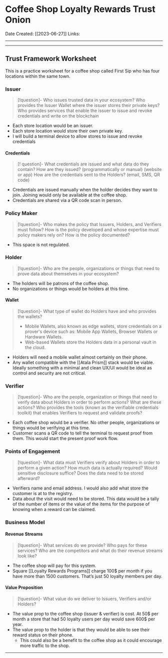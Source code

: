 # Coffee Shop Loyalty Rewards Trust Onion
Date Created: [[2023-06-27]]
Links:

---
---

## Trust Framework Worksheet
This is a practice worksheet for a coffee shop called First Sip who has four locations within the same town. 

### Issuer
> [!question]- Who issues trusted data in your ecosystem? 
> Who provides the Issuer Wallet where the issuer stores their private keys?
> Who provides services that enable the issuer to issue and revoke credentials and write on the blockchain

- Each store location would be an issuer.
- Each store location would store their own private key.
- I will build a terminal device to allow stores to issue and revoke credentials

#### Credentials
> [! question]- What credentials are issued and what data do they contain?
> How are they issued? (programmatically or manual) (website or app)
> How are the credentials sent to the Holders? (email, SMS, QR code)

- Credentials are issued manually when the holder decides they want to join. Joining would only be available at the coffee shop.
- Credentials are shared via a QR code scan in person.

### Policy Maker
> [!question]- Who makes the policy that Issuers, Holders, and Verifiers must follow?
> How is the policy developed and whose expertise must policy makers rely on?
> How is the policy documented?

- This space is not regulated.

### Holder
> [!question]- Who are the people, organizations or things that need to prove data about themselves in your ecosystem?

- The holders will be patrons of the coffee shop. 
- No organizations or things would be holders at this time.

#### Wallet
> [!question]- What type of wallet do Holders have and who provides the wallets?
> - Mobile Wallets, also known as edge wallets, store credentials on a prover's device such as: Mobile App Wallets, Browser Wallets or Hardware Wallets.
> - Web-based Wallets store the Holders data in a personal vault in the cloud.

- Holders will need a mobile wallet almost certainly on their phone.
- Any wallet compatible with the [[Atala Prism]] stack would be viable. Ideally something with a minimal and clean UX/UI would be ideal as control and security are not critical.

### Verifier
> [!question]- Who are the people, organization or things that need to verify data about Holders in order to perform actions?
> What are these actions?
> Who provides the tools (known as the verifiable credentials toolkit) that enables Verifiers to request and validate proofs?

- Each coffee shop would be a verifier. No other people, organizations or things would be verifying at this time. 
- Customer scans a QR code to tell the terminal to request proof from them. This would start the present proof work flow.

### Points of Engagement
> [!question]- What data must Verifiers verify about Holders in order to perform a given action?
> How much data is actually required?
> Would sensitive disclosure suffice?
> Does the data need to be stored afterward?

- Verifiers name and email address. I would also add what store the customer is at to the registry.
- Data about the visit would need to be stored. This data would be a tally of the number of items or the value of the items for the purpose of knowing when a reward can be claimed.

### Business Model

#### Revenue Streams
> [!question]- What services do we provide?
> Who pays for these services?
> Who are the competitors and what do their revenue streams look like?

- The coffee shop will pay for this system. 
- Square [[Loyalty Rewards Programs]] charge 100$ per month if you have more than 1500 customers. That’s just 50 loyalty members per day.

#### Value Proposition
> [!question]- What value do we deliver to Issuers, Verifiers and/or Holders?

- The value prop to the coffee shop (issuer & verifier) is cost. At 50$ per month a store that had 50 loyalty users per day would save 600$ per year.
- The value prop to the holder is that they would be able to see their reward status on their phone.
	- This could also be a benefit to the coffee shop as it could encourage more traffic to the shop.

---